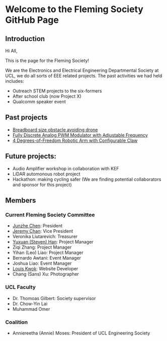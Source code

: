 # Welcome to the Fleming Society GitHub Page

## Introduction

Hi All,

This is the page for the Fleming Society! 

We are the Electronics and Electrical Engineering Departmental Society at UCL, we do all sorts of EEE related projects. The past activities we had held includes:
- Outreach STEM projects to the six-formers
- After school club (now Project X)
- Qualcomm speaker event

## Past projects

- [Breadboard size obstacle avoiding drone](https://github.com/Junzhe-Chen/Two-wheels-breadboard-drone)
- [Fully Discrete Analog PWM Modulator with Adjustable Frequency](https://github.com/Junzhe-Chen/PWM-Modulator-Circuit)
- [4 Degrees-of-Freedom Robotic Arm with Configurable Claw](https://github.com/Fleming-Society/Microservo-Robotic-Arm)

## Future projects:

- Audio Amplifier workshop in collaboration with KEF
- LiDAR automonous robot project
- Hackathon: making cycling safer (We are finding potential collaborators and sponsor for this project)

## Members
### Current Fleming Society Committee
- [Junzhe Chen](https://github.com/Junzhe-Chen): President
- [Jeremy Chan](https://github.com/JeremyC53): Vice President
- Veronika Liutarevich: Treasurer
- [Yuxuan (Steven) Han](https://github.com/VansamaDungeonMaster): Project Manager
- Ziqi Zhang: Project Manager
- Yihan (Leo) Liao: Project Manager
- Bernardo Awtani: Event Manager
- Joshua Liao: Event Manager
- [Louis Kwok](https://github.com/louislfkwok): Website Developer
- Chang (Sans) Xu: Photographer
### UCL Faculty
- Dr. Thomoas Gilbert: Society supervisor
- Dr. Chow-Yin Lai
- Muhammad Omer
### Coalition
- Anniereetha (Annie) Moses: President of UCL Engineering Society

